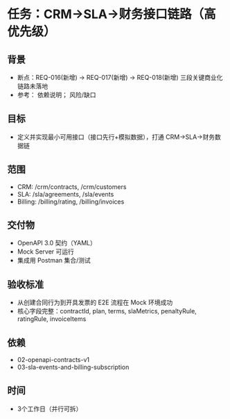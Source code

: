# 任务：CRM→SLA→财务接口链路（高优先级）

## 背景
- 断点：REQ-016(新增) → REQ-017(新增) → REQ-018(新增) 三段关键商业化链路未落地
- 参考：<mcfile name="00_需求总览.md" path="/Users/caiye/Projects/ops/ops-portal/docs/prd/full/00_需求总览.md"></mcfile> 依赖说明；<mcfile name="20250810.md" path="/Users/caiye/Projects/ops/ops-portal/docs/business/20250810.md"></mcfile> 风险/缺口

## 目标
- 定义并实现最小可用接口（接口先行+模拟数据），打通 CRM→SLA→财务数据链

## 范围
- CRM: /crm/contracts, /crm/customers
- SLA: /sla/agreements, /sla/events
- Billing: /billing/rating, /billing/invoices

## 交付物
- OpenAPI 3.0 契约（YAML）
- Mock Server 可运行
- 集成用 Postman 集合/测试

## 验收标准
- 从创建合同行为到开具发票的 E2E 流程在 Mock 环境成功
- 核心字段完整：contractId, plan, terms, slaMetrics, penaltyRule, ratingRule, invoiceItems

## 依赖
- 02-openapi-contracts-v1
- 03-sla-events-and-billing-subscription

## 时间
- 3个工作日（并行可拆）
